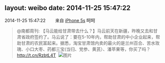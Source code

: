 layout: weibo
date: 2014-11-25 15:47:22
---
<meta name="referrer" content="no-referrer" />

2014-11-25 15:47:22  &nbsp;&nbsp;&nbsp;&nbsp;&nbsp;&nbsp; 来自 <a href="sinaweibo://customweibosource" rel="nofollow">iPhone 5s</a>
呵呵
>  @南都周刊: 【马云能给甘肃带去什么？】马云前天在新疆，昨晚又去和甘肃省政府签约了。马云说了：要在5-10年内，帮助甘肃的中小企业起来，帮助甘肃的农民富起来。据悉，淘宝甘肃馆内卖的最火的是兰州百合、苦水玫瑰、小口大枣、药都三宝(当归、党参、黄芪）、潘苹果等，你买了吗？ http://t.cn/RzbtL4T ​​​
>  ![图片](https://ww1.sinaimg.cn/large/61d7cd94gw1emn9rt39cvj21kw0w2dwm.jpg)
